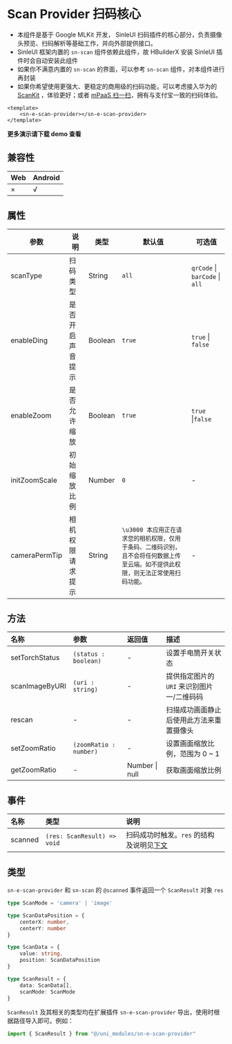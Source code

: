 # Scan Provider 扫码核心

* 本组件是基于 Google MLKit 开发， SinleUI 扫码插件的核心部分，负责摄像头预览、扫码解析等基础工作，并向外部提供接口。
* SinleUI 框架内置的 `sn-scan` 组件依赖此组件，故 HBuilderX 安装 SinleUI 插件时会自动安装此组件
* 如果你不满意内置的 `sn-scan` 的界面，可以参考 `sn-scan` 组件，对本组件进行再封装
* 如果你希望使用更强大、更稳定的商用级的扫码功能，可以考虑接入华为的 [ScanKit](/components/sn-e-scankit) ，体验更好；或者 [mPaaS 扫一扫](https://help.aliyun.com/document_detail/52599.html?spm=a2c4g.52296.0.i0)，拥有与支付宝一致的扫码体验。

```vue
<template>
	<sn-e-scan-provider></sn-e-scan-provider>
</template>
```

**更多演示请下载 demo 查看**

## 兼容性

| Web  | Android |
| :--- | :------ |
| ×    | √       |

## 属性

| 参数          | 说明             | 类型    | 默认值                                                       | 可选值                         |
| ------------- | ---------------- | ------- | ------------------------------------------------------------ | ------------------------------ |
| scanType      | 扫码类型         | String  | `all`                                                        | `qrCode` \| `barCode` \| `all` |
| enableDing    | 是否开启声音提示 | Boolean | `true`                                                       | `true` \| `false`              |
| enableZoom    | 是否允许缩放     | Boolean | `true`                                                       | `true` \|`false`               |
| initZoomScale | 初始缩放比例     | Number  | `0`                                                          | -                              |
| cameraPermTip | 相机权限请求提示 | String  | `\u3000 本应用正在请求您的相机权限，仅用于条码、二维码识别，且不会将任何数据上传至云端。如不提供此权限，则无法正常使用扫码功能。` | -                              |

## 方法

| 名称           | 参数                   | 返回值         | 描述                                       |
| :------------- | :--------------------- | :------------- | :----------------------------------------- |
| setTorchStatus | `(status : boolean)`   | -              | 设置手电筒开关状态                         |
| scanImageByURI | `(uri : string) `      | -              | 提供指定图片的 `URI` 来识别图片一/二维码码 |
| rescan         | -                      | -              | 扫描成功画面静止后使用此方法来重置摄像头   |
| setZoomRatio   | `(zoomRatio : number)` | -              | 设置画面缩放比例，范围为 0 ~ 1             |
| getZoomRatio   | -                      | Number \| null | 获取画面缩放比例                           |

## 事件

| 名称    | 类型                        | 说明                                              |
| :------ | :-------------------------- | :------------------------------------------------ |
| scanned | `(res: ScanResult) => void` | 扫码成功时触发。`res` 的结构及说明见[下文](#类型) |

## 类型

`sn-e-scan-provider` 和 `sn-scan` 的 `@scanned` 事件返回一个 `ScanResult` 对象 `res`

```typescript
type ScanMode = 'camera' | 'image'

type ScanDataPosition = {
	centerX: number,
	centerY: number
}

type ScanData = {
	value: string,
	position: ScanDataPosition
}

type ScanResult = {
	data: ScanData[],
	scanMode: ScanMode
}
```

`ScanResult` 及其相关的类型均在扩展插件 `sn-e-scan-provider` 导出，使用时根据路径导入即可。例如：

```typescript
import { ScanResult } from "@/uni_modules/sn-e-scan-provider"
```